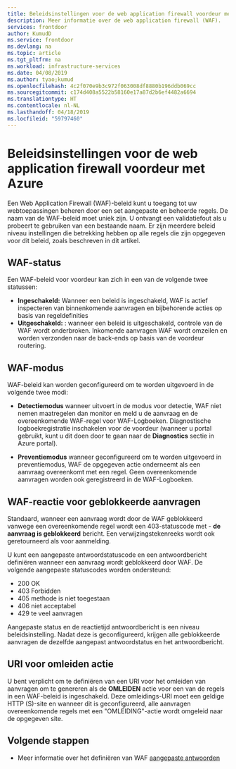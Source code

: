 ```yaml
---
title: Beleidsinstellingen voor de web application firewall voordeur met Azure
description: Meer informatie over de web application firewall (WAF).
services: frontdoor
author: KumudD
ms.service: frontdoor
ms.devlang: na
ms.topic: article
ms.tgt_pltfrm: na
ms.workload: infrastructure-services
ms.date: 04/08/2019
ms.author: tyao;kumud
ms.openlocfilehash: 4c2f070e9b3c972f063008df8880b196ddb069cc
ms.sourcegitcommit: c174d408a5522b58160e17a87d2b6ef4482a6694
ms.translationtype: HT
ms.contentlocale: nl-NL
ms.lasthandoff: 04/18/2019
ms.locfileid: "59797460"
---
```

# <a name="policy-settings-for-web-application-firewall-with-azure-front-door"></a>Beleidsinstellingen voor de web application firewall voordeur met Azure

Een Web Application Firewall (WAF)-beleid kunt u toegang tot uw webtoepassingen beheren door een set aangepaste en beheerde regels. De naam van de WAF-beleid moet uniek zijn. U ontvangt een validatiefout als u probeert te gebruiken van een bestaande naam. Er zijn meerdere beleid niveau instellingen die betrekking hebben op alle regels die zijn opgegeven voor dit beleid, zoals beschreven in dit artikel.

## <a name="waf-state"></a>WAF-status

Een WAF-beleid voor voordeur kan zich in een van de volgende twee statussen:
- **Ingeschakeld:** Wanneer een beleid is ingeschakeld, WAF is actief inspecteren van binnenkomende aanvragen en bijbehorende acties op basis van regeldefinities
- **Uitgeschakeld:** : wanneer een beleid is uitgeschakeld, controle van de WAF wordt onderbroken. Inkomende aanvragen WAF wordt omzeilen en worden verzonden naar de back-ends op basis van de voordeur routering.

## <a name="waf-mode"></a>WAF-modus

WAF-beleid kan worden geconfigureerd om te worden uitgevoerd in de volgende twee modi:

- **Detectiemodus** wanneer uitvoert in de modus voor detectie, WAF niet nemen maatregelen dan monitor en meld u de aanvraag en de overeenkomende WAF-regel voor WAF-Logboeken. Diagnostische logboekregistratie inschakelen voor de voordeur (wanneer u portal gebruikt, kunt u dit doen door te gaan naar de **Diagnostics** sectie in Azure portal).

- **Preventiemodus** wanneer geconfigureerd om te worden uitgevoerd in preventiemodus, WAF de opgegeven actie onderneemt als een aanvraag overeenkomt met een regel. Geen overeenkomende aanvragen worden ook geregistreerd in de WAF-Logboeken.

## <a name="waf-response-for-blocked-requests"></a>WAF-reactie voor geblokkeerde aanvragen

Standaard, wanneer een aanvraag wordt door de WAF geblokkeerd vanwege een overeenkomende regel wordt een 403-statuscode met - **de aanvraag is geblokkeerd** bericht. Een verwijzingstekenreeks wordt ook geretourneerd als voor aanmelding.

U kunt een aangepaste antwoordstatuscode en een antwoordbericht definiëren wanneer een aanvraag wordt geblokkeerd door WAF. De volgende aangepaste statuscodes worden ondersteund:

- 200    OK
- 403    Forbidden
- 405 methode is niet toegestaan
- 406 niet acceptabel
- 429 te veel aanvragen

Aangepaste status en de reactietijd antwoordbericht is een niveau beleidsinstelling. Nadat deze is geconfigureerd, krijgen alle geblokkeerde aanvragen de dezelfde aangepast antwoordstatus en het antwoordbericht.

## <a name="uri-for-redirect-action"></a>URI voor omleiden actie

U bent verplicht om te definiëren van een URI voor het omleiden van aanvragen om te genereren als de **OMLEIDEN** actie voor een van de regels in een WAF-beleid is ingeschakeld. Deze omleidings-URI moet een geldige HTTP (S)-site en wanneer dit is geconfigureerd, alle aanvragen overeenkomende regels met een "OMLEIDING"-actie wordt omgeleid naar de opgegeven site.


## <a name="next-steps"></a>Volgende stappen
- Meer informatie over het definiëren van WAF [aangepaste antwoorden](waf-front-door-configure-custom-response-code.md)
